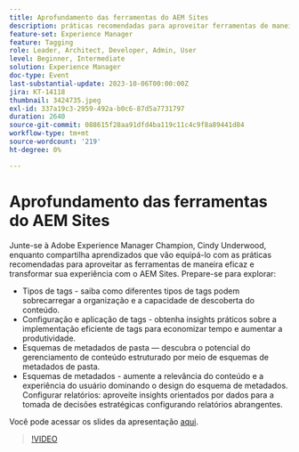 ```yaml
---
title: Aprofundamento das ferramentas do AEM Sites
description: práticas recomendadas para aproveitar ferramentas de maneira eficaz e transformar sua experiência no AEM Sites. Tipos de tags Saiba como diferentes tipos de tags podem sobrecarregar a organização e a capacidade de descoberta do conteúdo.  Configuração e aplicação de tags Obtenha insights práticos sobre uma implementação de tags eficiente para economizar tempo e aumentar a produtividade.  Esquemas de metadados de pasta Descubra o potencial do gerenciamento de conteúdo estruturado por meio de esquemas de metadados de pasta. Esquemas de metadados Aumente a relevância do conteúdo e a experiência do usuário dominando o design do esquema de metadados. Configurar relatórios Aproveite insights orientados por dados para a tomada de decisões estratégicas configurando relatórios abrangentes. Você pode acessar os slides de apresentação aqui.
feature-set: Experience Manager
feature: Tagging
role: Leader, Architect, Developer, Admin, User
level: Beginner, Intermediate
solution: Experience Manager
doc-type: Event
last-substantial-update: 2023-10-06T00:00:00Z
jira: KT-14118
thumbnail: 3424735.jpeg
exl-id: 337a19c3-2959-492a-b0c6-87d5a7731797
duration: 2640
source-git-commit: 088615f28aa91dfd4ba119c11c4c9f8a89441d84
workflow-type: tm+mt
source-wordcount: '219'
ht-degree: 0%

---
```


# Aprofundamento das ferramentas do AEM Sites

Junte-se à Adobe Experience Manager Champion, Cindy Underwood, enquanto compartilha aprendizados que vão equipá-lo com as práticas recomendadas para aproveitar as ferramentas de maneira eficaz e transformar sua experiência com o AEM Sites. Prepare-se para explorar:

* Tipos de tags - saiba como diferentes tipos de tags podem sobrecarregar a organização e a capacidade de descoberta do conteúdo.
* Configuração e aplicação de tags - obtenha insights práticos sobre a implementação eficiente de tags para economizar tempo e aumentar a produtividade.
* Esquemas de metadados de pasta — descubra o potencial do gerenciamento de conteúdo estruturado por meio de esquemas de metadados de pasta.
* Esquemas de metadados - aumente a relevância do conteúdo e a experiência do usuário dominando o design do esquema de metadados. Configurar relatórios: aproveite insights orientados por dados para a tomada de decisões estratégicas configurando relatórios abrangentes.

Você pode acessar os slides da apresentação [aqui](/help/learn-from-your-peers/assets/experience-manager/sept2023/AEM-Sites-Tools-Webinar.pdf).

>[!VIDEO](https://video.tv.adobe.com/v/3424735/?learn=on)
